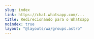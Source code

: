 ```yaml
---
slug: index
link: https://chat.whatsapp.com/...
title: Redirecionando para o Whatsapp
noindex: true
layout: "@layouts/wa/groups.astro"
---
```

